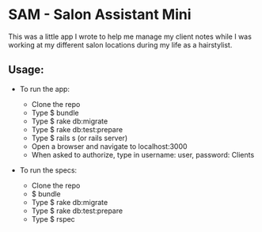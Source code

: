 SAM - Salon Assistant Mini
==========================
This was a little app I wrote to help me manage my client notes while I was working at my different salon locations during my life as a hairstylist.

Usage:
------
- To run the app:
  + Clone the repo
  + Type $ bundle
  + Type $ rake db:migrate
  + Type $ rake db:test:prepare
  + Type $ rails s (or rails server)
  + Open a browser and navigate to localhost:3000
  + When asked to authorize, type in  username: user, password: Clients

- To run the specs:
  + Clone the repo
  + $ bundle
  + Type $ rake db:migrate
  + Type $ rake db:test:prepare
  + Type $ rspec

